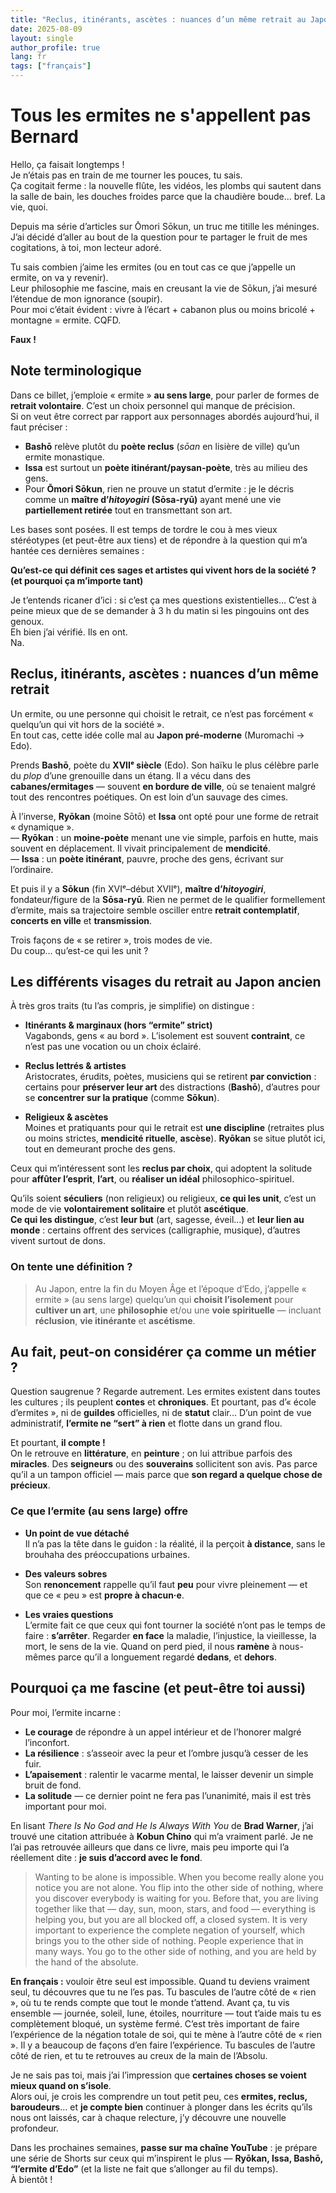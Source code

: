 ```yaml
---
title: "Reclus, itinérants, ascètes : nuances d’un même retrait au Japon pré-moderne."
date: 2025-08-09
layout: single
author_profile: true
lang: fr
tags: ["français"]
---
```


# Tous les ermites ne s'appellent pas Bernard

Hello, ça faisait longtemps !  
Je n’étais pas en train de me tourner les pouces, tu sais.  
Ça cogitait ferme : la nouvelle flûte, les vidéos, les plombs qui sautent dans la salle de bain, les douches froides parce que la chaudière boude… bref. La vie, quoi.

Depuis ma série d’articles sur Ōmori Sōkun, un truc me titille les méninges. J’ai décidé d’aller au bout de la question pour te partager le fruit de mes cogitations, à toi, mon lecteur adoré.

Tu sais combien j’aime les ermites (ou en tout cas ce que j’appelle un ermite, on va y revenir).  
Leur philosophie me fascine, mais en creusant la vie de Sōkun, j’ai mesuré l’étendue de mon ignorance (soupir).  
Pour moi c’était évident : vivre à l’écart + cabanon plus ou moins bricolé + montagne = ermite. CQFD.

**Faux !**

## Note terminologique

Dans ce billet, j’emploie « ermite » **au sens large**, pour parler de formes de **retrait volontaire**. C’est un choix personnel qui manque de précision.  
Si on veut être correct par rapport aux personnages abordés aujourd’hui, il faut préciser :

- **Bashō** relève plutôt du **poète reclus** (*sōan* en lisière de ville) qu’un ermite monastique.  
- **Issa** est surtout un **poète itinérant/paysan-poète**, très au milieu des gens.  
- Pour **Ōmori Sōkun**, rien ne prouve un statut d’ermite : je le décris comme un **maître d’*hitoyogiri* (Sōsa-ryū)** ayant mené une vie **partiellement retirée** tout en transmettant son art.

Les bases sont posées. Il est temps de tordre le cou à mes vieux stéréotypes (et peut-être aux tiens) et de répondre à la question qui m’a hantée ces dernières semaines :

**Qu’est-ce qui définit ces sages et artistes qui vivent hors de la société ? (et pourquoi ça m’importe tant)**

Je t’entends ricaner d’ici : si c’est ça mes questions existentielles… C’est à peine mieux que de se demander à 3 h du matin si les pingouins ont des genoux.  
Eh bien j’ai vérifié. Ils en ont.  
Na.

## Reclus, itinérants, ascètes : nuances d’un même retrait

Un ermite, ou une personne qui choisit le retrait, ce n’est pas forcément « quelqu’un qui vit hors de la société ».  
En tout cas, cette idée colle mal au **Japon pré-moderne** (Muromachi → Edo).

Prends **Bashō**, poète du **XVIIᵉ siècle** (Edo). Son haïku le plus célèbre parle du *plop* d’une grenouille dans un étang. Il a vécu dans des **cabanes/ermitages** — souvent **en bordure de ville**, où se tenaient malgré tout des rencontres poétiques. On est loin d’un sauvage des cimes.

À l’inverse, **Ryōkan** (moine Sōtō) et **Issa** ont opté pour une forme de retrait « dynamique ».  
— **Ryōkan** : un **moine-poète** menant une vie simple, parfois en hutte, mais souvent en déplacement. Il vivait principalement de **mendicité**.  
— **Issa** : un **poète itinérant**, pauvre, proche des gens, écrivant sur l’ordinaire.

Et puis il y a **Sōkun** (fin XVIᵉ–début XVIIᵉ), **maître d’*hitoyogiri***, fondateur/figure de la **Sōsa-ryū**. Rien ne permet de le qualifier formellement d’ermite, mais sa trajectoire semble osciller entre **retrait contemplatif**, **concerts en ville** et **transmission**.

Trois façons de « se retirer », trois modes de vie.  
Du coup… qu’est-ce qui les unit ?

## Les différents visages du retrait au Japon ancien

À très gros traits (tu l’as compris, je simplifie) on distingue :

- **Itinérants & marginaux (hors “ermite” strict)**  
  Vagabonds, gens « au bord ». L’isolement est souvent **contraint**, ce n’est pas une vocation ou un choix éclairé.

- **Reclus lettrés & artistes**  
  Aristocrates, érudits, poètes, musiciens qui se retirent **par conviction** : certains pour **préserver leur art** des distractions (**Bashō**), d’autres pour se **concentrer sur la pratique** (comme **Sōkun**).

- **Religieux & ascètes**  
  Moines et pratiquants pour qui le retrait est **une discipline** (retraites plus ou moins strictes, **mendicité rituelle**, **ascèse**). **Ryōkan** se situe plutôt ici, tout en demeurant proche des gens.

Ceux qui m’intéressent sont les **reclus par choix**, qui adoptent la solitude pour **affûter l’esprit**, **l’art**, ou **réaliser un idéal** philosophico-spirituel.

Qu’ils soient **séculiers** (non religieux) ou religieux, **ce qui les unit**, c’est un mode de vie **volontairement solitaire** et plutôt **ascétique**.  
**Ce qui les distingue**, c’est **leur but** (art, sagesse, éveil…) et **leur lien au monde** : certains offrent des services (calligraphie, musique), d’autres vivent surtout de dons.

### On tente une définition ?

> Au Japon, entre la fin du Moyen Âge et l’époque d’Edo, j’appelle « ermite » (au sens large) quelqu’un qui **choisit l’isolement** pour **cultiver un art**, une **philosophie** et/ou une **voie spirituelle** — incluant **réclusion**, **vie itinérante** et **ascétisme**.

## Au fait, peut-on considérer ça comme un métier ?

Question saugrenue ? Regarde autrement. Les ermites existent dans toutes les cultures ; ils peuplent **contes** et **chroniques**. Et pourtant, pas d’« école d’ermites », ni de **guildes** officielles, ni de **statut** clair… D’un point de vue administratif, **l’ermite ne “sert” à rien** et flotte dans un grand flou.

Et pourtant, **il compte !**  
On le retrouve en **littérature**, en **peinture** ; on lui attribue parfois des **miracles**. Des **seigneurs** ou des **souverains** sollicitent son avis. Pas parce qu’il a un tampon officiel — mais parce que **son regard a quelque chose de précieux**.

### Ce que l’ermite (au sens large) offre

- **Un point de vue détaché**  
  Il n’a pas la tête dans le guidon : la réalité, il la perçoit **à distance**, sans le brouhaha des préoccupations urbaines.

- **Des valeurs sobres**  
  Son **renoncement** rappelle qu’il faut **peu** pour vivre pleinement — et que ce « peu » est **propre à chacun·e**.

- **Les vraies questions**  
  L’ermite fait ce que ceux qui font tourner la société n’ont pas le temps de faire : **s’arrêter**. Regarder **en face** la maladie, l’injustice, la vieillesse, la mort, le sens de la vie. Quand on perd pied, il nous **ramène** à nous-mêmes parce qu’il a longuement regardé **dedans**, et **dehors**.

## Pourquoi ça me fascine (et peut-être toi aussi)

Pour moi, l’ermite incarne :

- **Le courage** de répondre à un appel intérieur et de l’honorer malgré l’inconfort.  
- **La résilience** : s’asseoir avec la peur et l’ombre jusqu’à cesser de les fuir.  
- **L’apaisement** : ralentir le vacarme mental, le laisser devenir un simple bruit de fond.  
- **La solitude** — ce dernier point ne fera pas l’unanimité, mais il est très important pour moi.

En lisant *There Is No God and He Is Always With You* de **Brad Warner**, j’ai trouvé une citation attribuée à **Kobun Chino** qui m’a vraiment parlé. Je ne l’ai pas retrouvée ailleurs que dans ce livre, mais peu importe qui l’a réellement dite : **je suis d’accord avec le fond**.

> Wanting to be alone is impossible. When you become really alone you notice you are not alone. You flip into the other side of nothing, where you discover everybody is waiting for you. Before that, you are living together like that — day, sun, moon, stars, and food — everything is helping you, but you are all blocked off, a closed system. It is very important to experience the complete negation of yourself, which brings you to the other side of nothing. People experience that in many ways. You go to the other side of nothing, and you are held by the hand of the absolute.

**En français :** vouloir être seul est impossible. Quand tu deviens vraiment seul, tu découvres que tu ne l’es pas. Tu bascules de l’autre côté de « rien », où tu te rends compte que tout le monde t’attend. Avant ça, tu vis ensemble — journée, soleil, lune, étoiles, nourriture — tout t’aide mais tu es complètement bloqué, un système fermé. C’est très important de faire l’expérience de la négation totale de soi, qui te mène à l’autre côté de « rien ». Il y a beaucoup de façons d’en faire l’expérience. Tu bascules de l’autre côté de rien, et tu te retrouves au creux de la main de l’Absolu.

Je ne sais pas toi, mais j’ai l’impression que **certaines choses se voient mieux quand on s’isole**.  
Alors oui, je crois les comprendre un tout petit peu, ces **ermites, reclus, baroudeurs**… et **je compte bien** continuer à plonger dans les écrits qu’ils nous ont laissés, car à chaque relecture, j’y découvre une nouvelle profondeur.

Dans les prochaines semaines, **passe sur ma chaîne YouTube** : je prépare une série de Shorts sur ceux qui m’inspirent le plus — **Ryōkan, Issa, Bashō, “l’ermite d’Edo”** (et la liste ne fait que s’allonger au fil du temps).  
À bientôt !
